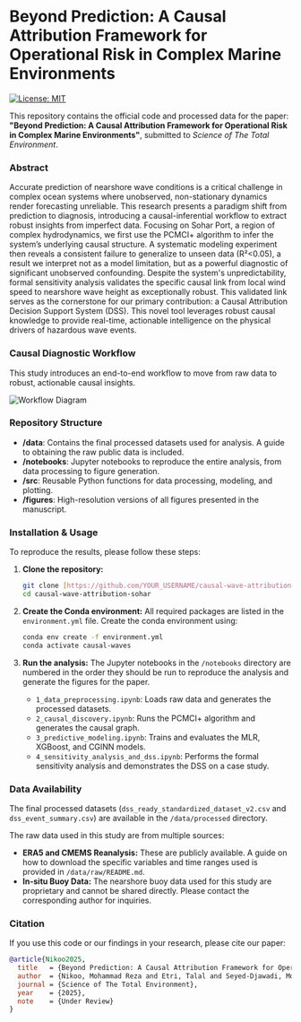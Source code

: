 # Beyond Prediction: A Causal Attribution Framework for Operational Risk in Complex Marine Environments

[![License: MIT](https://img.shields.io/badge/License-MIT-yellow.svg)](https://opensource.org/licenses/MIT)

This repository contains the official code and processed data for the paper: **"Beyond Prediction: A Causal Attribution Framework for Operational Risk in Complex Marine Environments"**, submitted to *Science of The Total Environment*.

### Abstract

Accurate prediction of nearshore wave conditions is a critical challenge in complex ocean systems where unobserved, non-stationary dynamics render forecasting unreliable. This research presents a paradigm shift from prediction to diagnosis, introducing a causal-inferential workflow to extract robust insights from imperfect data. Focusing on Sohar Port, a region of complex hydrodynamics, we first use the PCMCI+ algorithm to infer the system’s underlying causal structure. A systematic modeling experiment then reveals a consistent failure to generalize to unseen data (R²<0.05), a result we interpret not as a model limitation, but as a powerful diagnostic of significant unobserved confounding. Despite the system's unpredictability, formal sensitivity analysis validates the specific causal link from local wind speed to nearshore wave height as exceptionally robust. This validated link serves as the cornerstone for our primary contribution: a Causal Attribution Decision Support System (DSS). This novel tool leverages robust causal knowledge to provide real-time, actionable intelligence on the physical drivers of hazardous wave events.

### Causal Diagnostic Workflow

This study introduces an end-to-end workflow to move from raw data to robust, actionable causal insights.

![Workflow Diagram](figures/workflow_diagram.png)  <!-- You should create a simple workflow diagram for this -->

### Repository Structure

-   **/data**: Contains the final processed datasets used for analysis. A guide to obtaining the raw public data is included.
-   **/notebooks**: Jupyter notebooks to reproduce the entire analysis, from data processing to figure generation.
-   **/src**: Reusable Python functions for data processing, modeling, and plotting.
-   **/figures**: High-resolution versions of all figures presented in the manuscript.

### Installation & Usage

To reproduce the results, please follow these steps:

1.  **Clone the repository:**
    ```bash
    git clone [https://github.com/YOUR_USERNAME/causal-wave-attribution-sohar.git](https://github.com/YOUR_USERNAME/causal-wave-attribution-sohar.git)
    cd causal-wave-attribution-sohar
    ```

2.  **Create the Conda environment:**
    All required packages are listed in the `environment.yml` file. Create the conda environment using:
    ```bash
    conda env create -f environment.yml
    conda activate causal-waves
    ```

3.  **Run the analysis:**
    The Jupyter notebooks in the `/notebooks` directory are numbered in the order they should be run to reproduce the analysis and generate the figures for the paper.

    -   `1_data_preprocessing.ipynb`: Loads raw data and generates the processed datasets.
    -   `2_causal_discovery.ipynb`: Runs the PCMCI+ algorithm and generates the causal graph.
    -   `3_predictive_modeling.ipynb`: Trains and evaluates the MLR, XGBoost, and CGINN models.
    -   `4_sensitivity_analysis_and_dss.ipynb`: Performs the formal sensitivity analysis and demonstrates the DSS on a case study.

### Data Availability

The final processed datasets (`dss_ready_standardized_dataset_v2.csv` and `dss_event_summary.csv`) are available in the `/data/processed` directory.

The raw data used in this study are from multiple sources:
-   **ERA5 and CMEMS Reanalysis:** These are publicly available. A guide on how to download the specific variables and time ranges used is provided in `/data/raw/README.md`.
-   **In-situ Buoy Data:** The nearshore buoy data used for this study are proprietary and cannot be shared directly. Please contact the corresponding author for inquiries.

### Citation

If you use this code or our findings in your research, please cite our paper:

```bibtex
@article{Nikoo2025,
  title   = {Beyond Prediction: A Causal Attribution Framework for Operational Risk in Complex Marine Environments},
  author  = {Nikoo, Mohammad Reza and Etri, Talal and Seyed-Djawadi, Mohamad Hosein and Nazari, Rouzbeh and Al-Rawas, Ghazi},
  journal = {Science of The Total Environment},
  year    = {2025},
  note    = {Under Review}
}